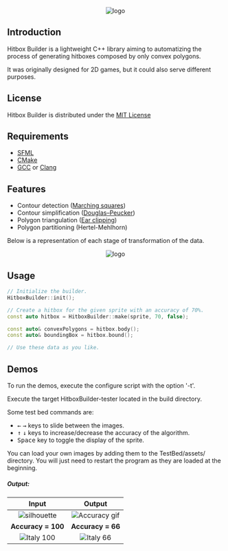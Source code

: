 <div align="center">
  <img src="https://raw.githubusercontent.com/Tastyep/HitboxBuilder-2D/master/assets/images/title.png"  alt="logo">
</div>


## Introduction
Hitbox Builder is a lightweight C++ library aiming to automatizing the process of generating hitboxes composed by only convex polygons.

It was originally designed for 2D games, but it could also serve different purposes.

## License
Hitbox Builder is distributed under the [MIT License](https://raw.githubusercontent.com/Tastyep/SFML-HitboxBuilder-2D/develop/LICENSE)

## Requirements
- [SFML](https://www.sfml-dev.org/)
- [CMake](https://github.com/Kitware/CMake)
- [GCC](https://gcc.gnu.org/) or [Clang](https://clang.llvm.org/)

## Features
- Contour detection ([Marching squares](https://en.wikipedia.org/wiki/Marching_squares))
- Contour simplification ([Douglas–Peucker](https://en.wikipedia.org/wiki/Ramer%E2%80%93Douglas%E2%80%93Peucker_algorithm))
- Polygon triangulation ([Ear clipping](https://en.wikipedia.org/wiki/Two_ears_theorem))
- Polygon partitioning (Hertel-Mehlhorn)

Below is a representation of each stage of transformation of the data.

<div align="center">
  <img src="https://raw.githubusercontent.com/Tastyep/HitboxBuilder-2D/master/assets/images/banner.png"  alt="logo">
</div>

## Usage

```C++
// Initialize the builder.
HitboxBuilder::init();

// Create a hitbox for the given sprite with an accuracy of 70%.
const auto hitbox = HitboxBuilder::make(sprite, 70, false);

const auto& convexPolygons = hitbox.body();
const auto& boundingBox = hitbox.bound();

// Use these data as you like.
```

## Demos

To run the demos, execute the configure script with the option '-t'.

Execute the target HitboxBuilder-tester located in the build directory.

Some test bed commands are:
- <kbd>←</kbd> <kbd>→</kbd> keys to slide between the images.
- <kbd>↑</kbd> <kbd>↓</kbd> keys to increase/decrease the accuracy of the
algorithm.
- <kbd>Space</kbd> key to toggle the display of the sprite.

You can load your own images by adding them to the TestBed/assets/ directory. You will just need to restart the program as they are loaded at the beginning.

##### Output:

 Input                   | Output
:-----------------------:|:-------------------------:
![silhouette](https://raw.githubusercontent.com/Tastyep/HitboxBuilder-2D/master/assets/images/input.png) | ![Accuracy gif](https://raw.githubusercontent.com/Tastyep/HitboxBuilder-2D/master/assets/images/accuracy.gif)
 **Accuracy = 100**           |  **Accuracy = 66**
![Italy 100](https://raw.githubusercontent.com/Tastyep/HitboxBuilder-2D/master/assets/images/italy-100.png) | ![Italy 66](https://raw.githubusercontent.com/Tastyep/HitboxBuilder-2D/master/assets/images/italy-66.png)
